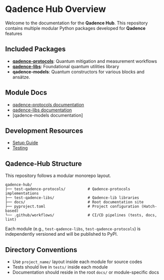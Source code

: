 # Qadence Hub Overview

Welcome to the documentation for the **Qadence Hub**.
This repository contains multiple modular Python packages developed for **Qadence** features

## Included Packages

- [**qadence-protocols**](https://github.com/pasqal-io/qadence-hub/tree/main/test-qadence-protocols): Quantum mitigation and measurement workflows
- [**qadence-libs**](https://github.com/pasqal-io/qadence-hub/tree/main/test-qadence-libs): Foundational quantum utilities library
- **qadence-models**: Quantum constructors for various blocks and ansätze.

## Module Docs

- [qadence-protocols documentation](https://pasqal-io.github.io/qadence-hub/test-qadence-protocols/latest/)
- [qadence-libs documentation](https://pasqal-io.github.io/qadence-hub/test-qadence-libs/latest/)
- [qadence-models documentation]

## Development Resources

- [Setup Guide](setup.md)
- [Testing](test.md)


## Qadence-Hub Structure

This repository follows a modular monorepo layout.

    qadence-hub/
    ├── test-qadence-protocols/          # Qadence-protocols implementations
    ├── test-qadence-libs/               # Qadence-lib libraries
    ├── docs/                            # Root documentation site
    ├── pyproject.toml                   # Project configuration (Hatch-based)
    └── .github/workflows/               # CI/CD pipelines (tests, docs, lint)

Each module (e.g., `test-qadence-libs`, `test-qadence-protocols`) is independently versioned and will be published to PyPI.

## Directory Conventions

- Use `project_name/` layout inside each module for source codes
- Tests should live in `tests/` inside each module
- Documentation should reside in the root `docs/` or module-specific docs
